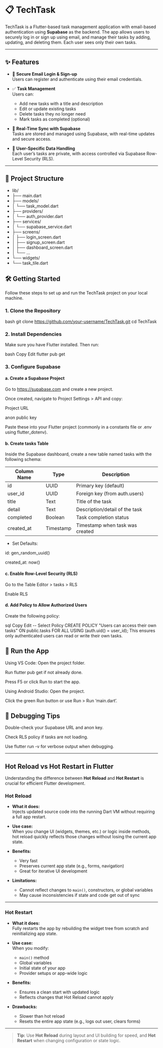 # 📋 TechTask

TechTask is a Flutter-based task management application with email-based authentication using **Supabase** as the backend. The app allows users to securely log in or sign up using email, and manage their tasks by adding, updating, and deleting them. Each user sees only their own tasks.

---

## ✨ Features

- 🔐 **Secure Email Login & Sign-up**  
  Users can register and authenticate using their email credentials.

- ✅ **Task Management**  
  Users can:
  - Add new tasks with a title and description
  - Edit or update existing tasks
  - Delete tasks they no longer need
  - Mark tasks as completed (optional)

- 🔄 **Real-Time Sync with Supabase**  
  Tasks are stored and managed using Supabase, with real-time updates and secure access.

- 👤 **User-Specific Data Handling**  
  Each user’s tasks are private, with access controlled via Supabase Row-Level Security (RLS).

---

## 📁 Project Structure

- lib/ 
- ├── main.dart 
- ├── models/ 
- │ └── task_model.dart 
- ├── providers/ 
- │ └── auth_provider.dart 
- ├── services/ 
- │ └── supabase_service.dart 
- ├── screens/ 
-  │ ├── login_screen.dart 
-  │ ├── signup_screen.dart 
-  │ ├── dashboard_screen.dart 
- │ └── ... 
- └── widgets/ 
-  └── task_tile.dart



## 🛠️ Getting Started

Follow these steps to set up and run the TechTask project on your local machine.

### 1. Clone the Repository

bash
git clone https://github.com/your-username/TechTask.git
cd TechTask
### 2. Install Dependencies
Make sure you have Flutter installed. Then run:

bash
Copy
Edit
flutter pub get
### 3. Configure Supabase
#### a. Create a Supabase Project
Go to https://supabase.com and create a new project.

Once created, navigate to Project Settings > API and copy:

Project URL

anon public key

Paste these into your Flutter project (commonly in a constants file or .env using flutter_dotenv).

#### b. Create tasks Table
Inside the Supabase dashboard, create a new table named tasks with the following schema:


| Column Name | Type      | Description                        |
|-------------|-----------|------------------------------------|
| id          | UUID      | Primary key (default)              |
| user_id     | UUID      | Foreign key (from auth.users)      |
| title       | Text      | Title of the task                  |
| detail      | Text      | Description/detail of the task     |
| completed   | Boolean   | Task completion status             |
| created_at  | Timestamp | Timestamp when task was created    |

- Set Defaults:

id: gen_random_uuid()

created_at: now()

#### c. Enable Row-Level Security (RLS)
Go to the Table Editor > tasks > RLS

Enable RLS

#### d. Add Policy to Allow Authorized Users
Create the following policy:

sql
Copy
Edit
-- Select Policy
CREATE POLICY "Users can access their own tasks"
  ON public.tasks
  FOR ALL
  USING (auth.uid() = user_id);
This ensures only authenticated users can read or write their own tasks.

## 🚀 Run the App
Using VS Code:
Open the project folder.

Run flutter pub get if not already done.

Press F5 or click Run to start the app.

Using Android Studio:
Open the project.

Click the green Run button or use Run > Run ‘main.dart’.

## 🧪 Debugging Tips
Double-check your Supabase URL and anon key.

Check RLS policy if tasks are not loading.

Use flutter run -v for verbose output when debugging.


---

##  Hot Reload vs Hot Restart in Flutter

Understanding the difference between **Hot Reload** and **Hot Restart** is crucial for efficient Flutter development.

###  Hot Reload

- **What it does:**  
  Injects updated source code into the running Dart VM without requiring a full app restart.

- **Use case:**  
  When you change UI (widgets, themes, etc.) or logic inside methods, hot reload quickly reflects those changes without losing the current app state.

- **Benefits:**
  - Very fast
  - Preserves current app state (e.g., forms, navigation)
  - Great for iterative UI development

- **Limitations:**
  - Cannot reflect changes to `main()`, constructors, or global variables
  - May cause inconsistencies if state and code get out of sync

---

###  Hot Restart

- **What it does:**  
  Fully restarts the app by rebuilding the widget tree from scratch and reinitializing app state.

- **Use case:**  
  When you modify:
  - `main()` method
  - Global variables
  - Initial state of your app
  - Provider setups or app-wide logic

- **Benefits:**
  - Ensures a clean start with updated logic
  - Reflects changes that Hot Reload cannot apply

- **Drawbacks:**
  - Slower than hot reload
  - Resets the entire app state (e.g., logs out user, clears forms)

---

>  **Tip:** Use **Hot Reload** during layout and UI building for speed, and **Hot Restart** when changing configuration or state logic.


